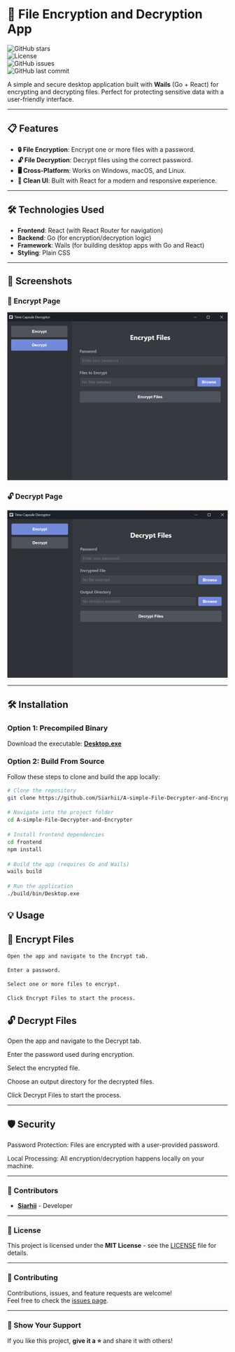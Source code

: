 # 🚀 File Encryption and Decryption App

![GitHub stars](https://img.shields.io/github/stars/Siarhii/A-simple-File-Decrypter-and-Encrypter?style=social)  
![License](https://img.shields.io/github/license/Siarhii/A-simple-File-Decrypter-and-Encrypter)  
![GitHub issues](https://img.shields.io/github/issues/Siarhii/A-simple-File-Decrypter-and-Encrypter)  
![GitHub last commit](https://img.shields.io/github/last-commit/Siarhii/A-simple-File-Decrypter-and-Encrypter)

A simple and secure desktop application built with **Wails** (Go + React) for encrypting and decrypting files. Perfect for protecting sensitive data with a user-friendly interface.

---

## 📋 Features

- **🔒 File Encryption**: Encrypt one or more files with a password.
- **🔓 File Decryption**: Decrypt files using the correct password.
- **🖥️ Cross-Platform**: Works on Windows, macOS, and Linux.
- **🎨 Clean UI**: Built with React for a modern and responsive experience.

---

## 🛠️ Technologies Used

- **Frontend**: React (with React Router for navigation)
- **Backend**: Go (for encryption/decryption logic)
- **Framework**: Wails (for building desktop apps with Go and React)
- **Styling**: Plain CSS

---

## 🎨 Screenshots

### 🔐 Encrypt Page

![Encrypt Page Screenshot](SS/EncryptSS.png)

### 🔓 Decrypt Page

![Decrypt Page Screenshot](SS/DecryptSS.png)

---

## 🛠️ Installation

### Option 1: Precompiled Binary

Download the executable: **[Desktop.exe](./build/bin/Desktop.exe)**

### Option 2: Build From Source

Follow these steps to clone and build the app locally:

```bash
# Clone the repository
git clone https://github.com/Siarhii/A-simple-File-Decrypter-and-Encrypter.git

# Navigate into the project folder
cd A-simple-File-Decrypter-and-Encrypter

# Install frontend dependencies
cd frontend
npm install

# Build the app (requires Go and Wails)
wails build

# Run the application
./build/bin/Desktop.exe

```

## 💡 Usage

## 🔐 Encrypt Files

    Open the app and navigate to the Encrypt tab.

    Enter a password.

    Select one or more files to encrypt.

    Click Encrypt Files to start the process.

## 🔓 Decrypt Files

Open the app and navigate to the Decrypt tab.

Enter the password used during encryption.

Select the encrypted file.

Choose an output directory for the decrypted files.

Click Decrypt Files to start the process.

---

## 🛡️ Security

Password Protection: Files are encrypted with a user-provided password.

Local Processing: All encryption/decryption happens locally on your machine.

---

### 👥 Contributors

- **[Siarhii](https://github.com/Siarhii)** - Developer

---

### 📜 License

This project is licensed under the **MIT License** - see the [LICENSE](LICENSE) file for details.

---

### 🤝 Contributing

Contributions, issues, and feature requests are welcome!  
Feel free to check the [issues page](https://github.com/Siarhii/Remote-thing/issues).

---

### 🌟 Show Your Support

If you like this project, **give it a ⭐️** and share it with others!
